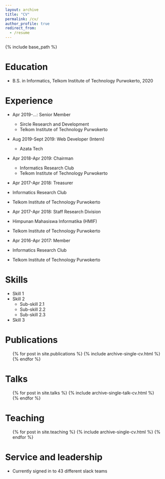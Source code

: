 ```yaml
---
layout: archive
title: "CV"
permalink: /cv/
author_profile: true
redirect_from:
  - /resume
---
```


{% include base_path %}

Education
======
* B.S. in Informatics, Telkom Institute of Technology Purwokerto, 2020

Experience
======
* Apr 2019-...: Senior Member
  * Sircle Research and Development
  * Telkom Institute of Technology Purwokerto

* Aug 2019-Sept 2019: Web Developer (Intern)
  * Azata Tech
  
* Apr 2018-Apr 2019: Chairman
  * Informatics Research Club
  * Telkom Institute of Technology Purwokerto
  
 * Apr 2017-Apr 2018: Treasurer
  * Informatics Research Club
  * Telkom Institute of Technology Purwokerto

 * Apr 2017-Apr 2018: Staff Research Division
  * Himpunan Mahasiswa Informatika (HMIF)
  * Telkom Institute of Technology Purwokerto
  
 * Apr 2016-Apr 2017: Member
  * Informatics Research Club
  * Telkom Institute of Technology Purwokerto
  
Skills
======
* Skill 1
* Skill 2
  * Sub-skill 2.1
  * Sub-skill 2.2
  * Sub-skill 2.3
* Skill 3

Publications
======
  <ul>{% for post in site.publications %}
    {% include archive-single-cv.html %}
  {% endfor %}</ul>
  
Talks
======
  <ul>{% for post in site.talks %}
    {% include archive-single-talk-cv.html %}
  {% endfor %}</ul>
  
Teaching
======
  <ul>{% for post in site.teaching %}
    {% include archive-single-cv.html %}
  {% endfor %}</ul>
  
Service and leadership
======
* Currently signed in to 43 different slack teams
